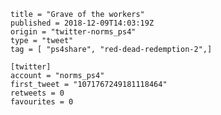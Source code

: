 ```
title = "Grave of the workers"
published = 2018-12-09T14:03:19Z
origin = "twitter-norms_ps4"
type = "tweet"
tag = [ "ps4share", "red-dead-redemption-2",]

[twitter]
account = "norms_ps4"
first_tweet = "1071767249181118464"
retweets = 0
favourites = 0
```

<p class='image'><img src='https://mnf.m17s.net/2018/12/09/Dt-uoY6WwAAGoLm.jpg' alt=''></p>


